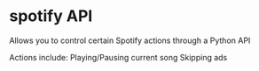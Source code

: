 # spotify API
 
 Allows you to control certain Spotify actions through a Python API
 
 Actions include:
  Playing/Pausing current song
  Skipping ads